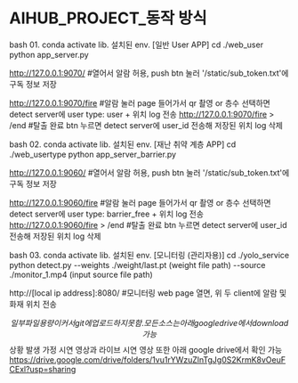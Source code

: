 # AIHUB_PROJECT_동작 방식

bash 01. conda activate lib. 설치된 env. [일반 User APP]
cd ./web_user
python app_server.py

http://127.0.0.1:9070/ #열어서 알람 허용, push btn 눌러 '/static/sub_token.txt'에 구독 정보 저장

http://127.0.0.1:9070/fire #알람 눌러 page 들어가서 qr 촬영 or 층수 선택하면 detect server에 user type: user + 위치 log 전송
http://127.0.0.1:9070/fire > /end #탈출 완료 btn 누르면 detect server에 user_id 전송해 저장된 위치 log 삭제

bash 02. conda activate lib. 설치된 env. [재난 취약 계층 APP]
cd ./web_usertype
python app_server_barrier.py

http://127.0.0.1:9060/ #열어서 알람 허용, push btn 눌러 '/static/sub_token.txt'에 구독 정보 저장

http://127.0.0.1:9060/fire #알람 눌러 page 들어가서 qr 촬영 or 층수 선택하면 detect server에 user type: barrier_free + 위치 log 전송
http://127.0.0.1:9060/fire > /end #탈출 완료 btn 누르면 detect server에 user_id 전송해 저장된 위치 log 삭제

bash 03. conda activate lib. 설치된 env. [모니터링 (관리자용)]
cd ./yolo_service
python detect.py --weights ./weight/last.pt (weight file path) --source ./monitor_1.mp4 (input source file path) 

http://[local ip address]:8080/ #모니터링 web page 열면, 위 두 client에 알람 및 화재 위치 전송


$$ 일부 파일 용량이 커서 git에 업로드 하지 못함. 모든 소스는 아래 google drive에서 download 가능
$$ 상황 발생 가정 시연 영상과 라이브 시연 영상 또한 아래 google drive에서 확인 가능
https://drive.google.com/drive/folders/1vu1rYWzuZlnTgJg0S2KrmK8vOeuFCExl?usp=sharing




